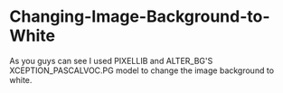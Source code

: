 # Changing-Image-Background-to-White
  As you guys can see I used PIXELLIB and ALTER_BG'S XCEPTION_PASCALVOC.PG model to change the image background to white.
